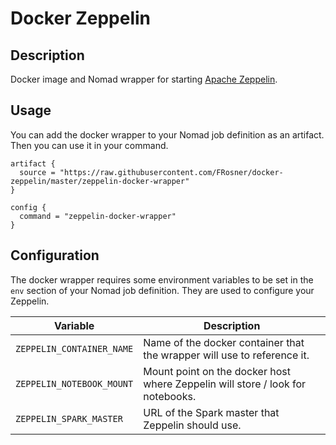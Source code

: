 # Docker Zeppelin

## Description

Docker image and Nomad wrapper for starting [Apache Zeppelin](https://zeppelin.apache.org/).

## Usage

You can add the docker wrapper to your Nomad job definition as an artifact. Then you can use it in your command.

```
artifact {
  source = "https://raw.githubusercontent.com/FRosner/docker-zeppelin/master/zeppelin-docker-wrapper"
}

config {
  command = "zeppelin-docker-wrapper"
}
```

## Configuration

The docker wrapper requires some environment variables to be set in the `env` section of your Nomad job definition.
They are used to configure your Zeppelin.

| Variable | Description |
| -------- | ----------- |
| `ZEPPELIN_CONTAINER_NAME` | Name of the docker container that the wrapper will use to reference it. |
| `ZEPPELIN_NOTEBOOK_MOUNT` | Mount point on the docker host where Zeppelin will store / look for notebooks. |
| `ZEPPELIN_SPARK_MASTER` | URL of the Spark master that Zeppelin should use. |

